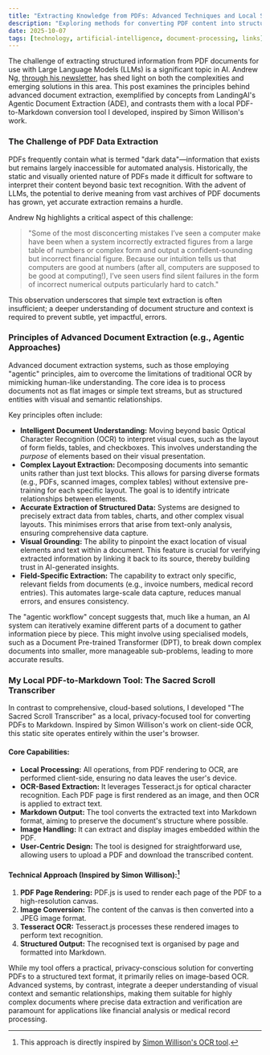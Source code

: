 ```yaml
---
title: "Extracting Knowledge from PDFs: Advanced Techniques and Local Solutions"
description: "Exploring methods for converting PDF content into structured, LLM-ready text, including insights from Andrew Ng on agentic approaches and a personal local tool."
date: 2025-10-07
tags: [technology, artificial-intelligence, document-processing, links]
---
```


The challenge of extracting structured information from PDF documents for use with Large Language Models (LLMs) is a significant topic in AI. Andrew Ng, [through his newsletter](https://info.deeplearning.ai/openais-trillion-dollar-bet-generating-viruses-modeling-planet-earth-paying-for-training-data-2), has shed light on both the complexities and emerging solutions in this area. This post examines the principles behind advanced document extraction, exemplified by concepts from LandingAI's Agentic Document Extraction (ADE), and contrasts them with a local PDF-to-Markdown conversion tool I developed, inspired by Simon Willison's work.

### The Challenge of PDF Data Extraction

PDFs frequently contain what is termed "dark data"—information that exists but remains largely inaccessible for automated analysis. Historically, the static and visually oriented nature of PDFs made it difficult for software to interpret their content beyond basic text recognition. With the advent of LLMs, the potential to derive meaning from vast archives of PDF documents has grown, yet accurate extraction remains a hurdle.

Andrew Ng highlights a critical aspect of this challenge:

> "Some of the most disconcerting mistakes I’ve seen a computer make have been when a system incorrectly extracted figures from a large table of numbers or complex form and output a confident-sounding but incorrect financial figure. Because our intuition tells us that computers are good at numbers (after all, computers are supposed to be good at computing!), I’ve seen users find silent failures in the form of incorrect numerical outputs particularly hard to catch."

This observation underscores that simple text extraction is often insufficient; a deeper understanding of document structure and context is required to prevent subtle, yet impactful, errors.

### Principles of Advanced Document Extraction (e.g., Agentic Approaches)

Advanced document extraction systems, such as those employing "agentic" principles, aim to overcome the limitations of traditional OCR by mimicking human-like understanding. The core idea is to process documents not as flat images or simple text streams, but as structured entities with visual and semantic relationships.

Key principles often include:

*   **Intelligent Document Understanding:** Moving beyond basic Optical Character Recognition (OCR) to interpret visual cues, such as the layout of form fields, tables, and checkboxes. This involves understanding the *purpose* of elements based on their visual presentation.
*   **Complex Layout Extraction:** Decomposing documents into semantic units rather than just text blocks. This allows for parsing diverse formats (e.g., PDFs, scanned images, complex tables) without extensive pre-training for each specific layout. The goal is to identify intricate relationships between elements.
*   **Accurate Extraction of Structured Data:** Systems are designed to precisely extract data from tables, charts, and other complex visual layouts. This minimises errors that arise from text-only analysis, ensuring comprehensive data capture.
*   **Visual Grounding:** The ability to pinpoint the exact location of visual elements and text within a document. This feature is crucial for verifying extracted information by linking it back to its source, thereby building trust in AI-generated insights.
*   **Field-Specific Extraction:** The capability to extract only specific, relevant fields from documents (e.g., invoice numbers, medical record entries). This automates large-scale data capture, reduces manual errors, and ensures consistency.

The "agentic workflow" concept suggests that, much like a human, an AI system can iteratively examine different parts of a document to gather information piece by piece. This might involve using specialised models, such as a Document Pre-trained Transformer (DPT), to break down complex documents into smaller, more manageable sub-problems, leading to more accurate results.

### My Local PDF-to-Markdown Tool: The Sacred Scroll Transcriber

In contrast to comprehensive, cloud-based solutions, I developed "The Sacred Scroll Transcriber" as a local, privacy-focused tool for converting PDFs to Markdown. Inspired by Simon Willison's work on client-side OCR, this static site operates entirely within the user's browser.

#### Core Capabilities:

*   **Local Processing:** All operations, from PDF rendering to OCR, are performed client-side, ensuring no data leaves the user's device.
*   **OCR-Based Extraction:** It leverages Tesseract.js for optical character recognition. Each PDF page is first rendered as an image, and then OCR is applied to extract text.
*   **Markdown Output:** The tool converts the extracted text into Markdown format, aiming to preserve the document's structure where possible.
*   **Image Handling:** It can extract and display images embedded within the PDF.
*   **User-Centric Design:** The tool is designed for straightforward use, allowing users to upload a PDF and download the transcribed content.

#### Technical Approach (Inspired by Simon Willison):[^1]

1.  **PDF Page Rendering:** PDF.js is used to render each page of the PDF to a high-resolution canvas.
2.  **Image Conversion:** The content of the canvas is then converted into a JPEG image format.
3.  **Tesseract OCR:** Tesseract.js processes these rendered images to perform text recognition.
4.  **Structured Output:** The recognised text is organised by page and formatted into Markdown.

While my tool offers a practical, privacy-conscious solution for converting PDFs to a structured text format, it primarily relies on image-based OCR. Advanced systems, by contrast, integrate a deeper understanding of visual context and semantic relationships, making them suitable for highly complex documents where precise data extraction and verification are paramount for applications like financial analysis or medical record processing.

[^1]: This approach is directly inspired by [Simon Willison's OCR tool](https://github.com/simonw/tools/blob/main/ocr.html).

